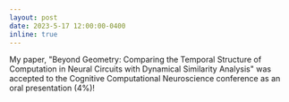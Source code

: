 ```yaml
---
layout: post
date: 2023-5-17 12:00:00-0400
inline: true
---
```

My paper, "Beyond Geometry: Comparing the Temporal Structure of Computation in Neural Circuits with Dynamical Similarity Analysis" was accepted to the Cognitive Computational Neuroscience conference as an oral presentation (4%)!